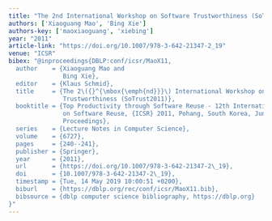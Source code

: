 ```yaml
---
title: "The 2nd International Workshop on Software Trustworthiness (SoTrust2011)."
authors: ['Xiaoguang Mao', 'Bing Xie']
authors-key: ['maoxiaoguang', 'xiebing']
year: "2011"
article-link: "https://doi.org/10.1007/978-3-642-21347-2_19"
venue: "ICSR"
bibex: "@inproceedings{DBLP:conf/icsr/MaoX11,
  author    = {Xiaoguang Mao and
               Bing Xie},
  editor    = {Klaus Schmid},
  title     = {The 2\({}^{\mbox{\emph{nd}}}\) International Workshop on Software
               Trustworthiness (SoTrust2011)},
  booktitle = {Top Productivity through Software Reuse - 12th International Conference
               on Software Reuse, {ICSR} 2011, Pohang, South Korea, June 13-17, 2011.
               Proceedings},
  series    = {Lecture Notes in Computer Science},
  volume    = {6727},
  pages     = {240--241},
  publisher = {Springer},
  year      = {2011},
  url       = {https://doi.org/10.1007/978-3-642-21347-2\_19},
  doi       = {10.1007/978-3-642-21347-2\_19},
  timestamp = {Tue, 14 May 2019 10:00:51 +0200},
  biburl    = {https://dblp.org/rec/conf/icsr/MaoX11.bib},
  bibsource = {dblp computer science bibliography, https://dblp.org}
}"
---
```


